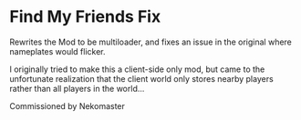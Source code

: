 # Find My Friends Fix

Rewrites the Mod to be multiloader, and fixes an issue in the original where nameplates would flicker.

I originally tried to make this a client-side only mod, but came to the unfortunate realization that the client world only stores nearby players rather than all players in the world...

Commissioned by Nekomaster
